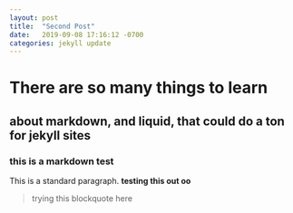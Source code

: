 ```yaml
---
layout: post
title:  "Second Post"
date:   2019-09-08 17:16:12 -0700
categories: jekyll update
---
```


# There are so many things to learn
## about markdown, and liquid, that could do a ton for jekyll sites
### this is a markdown test 

This is a standard paragraph. **testing this out oo**

> trying this blockquote here 


